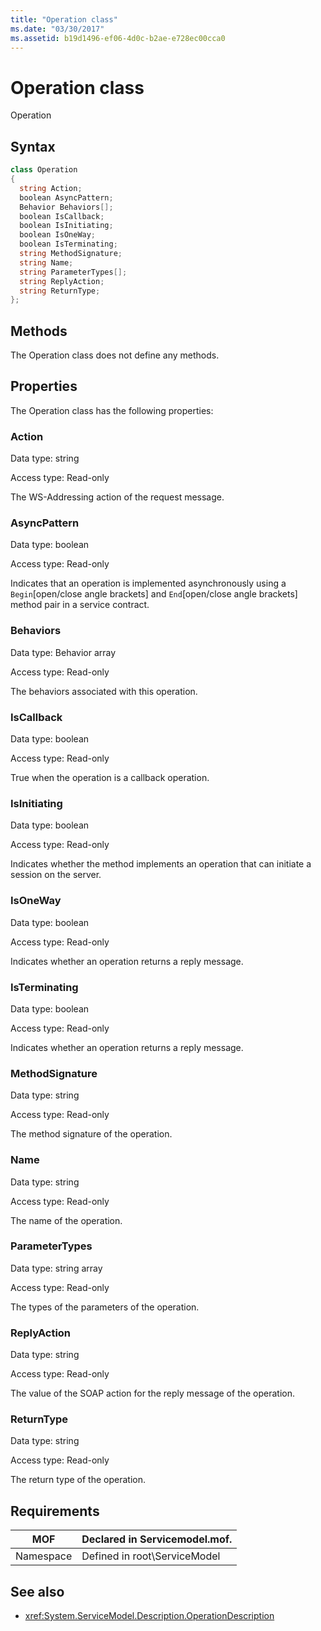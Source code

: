 ```yaml
---
title: "Operation class"
ms.date: "03/30/2017"
ms.assetid: b19d1496-ef06-4d0c-b2ae-e728ec00cca0
---
```

# Operation class
Operation  
  
## Syntax  
  
```csharp
class Operation  
{  
  string Action;  
  boolean AsyncPattern;  
  Behavior Behaviors[];  
  boolean IsCallback;  
  boolean IsInitiating;  
  boolean IsOneWay;  
  boolean IsTerminating;  
  string MethodSignature;  
  string Name;  
  string ParameterTypes[];  
  string ReplyAction;  
  string ReturnType;  
};  
```  
  
## Methods  
 The Operation class does not define any methods.  
  
## Properties  
 The Operation class has the following properties:  
  
### Action  
 Data type: string  
  
 Access type: Read-only  
  
 The WS-Addressing action of the request message.  
  
### AsyncPattern  
 Data type: boolean  
  
 Access type: Read-only  
  
 Indicates that an operation is implemented asynchronously using a `Begin`[open/close angle brackets] and `End`[open/close angle brackets] method pair in a service contract.  
  
### Behaviors  
 Data type: Behavior array  
  
 Access type: Read-only  
  
 The behaviors associated with this operation.  
  
### IsCallback  
 Data type: boolean  
  
 Access type: Read-only  
  
 True when the operation is a callback operation.  
  
### IsInitiating  
 Data type: boolean  
  
 Access type: Read-only  
  
 Indicates whether the method implements an operation that can initiate a session on the server.  
  
### IsOneWay  
 Data type: boolean  
  
 Access type: Read-only  
  
 Indicates whether an operation returns a reply message.  
  
### IsTerminating  
 Data type: boolean  
  
 Access type: Read-only  
  
 Indicates whether an operation returns a reply message.  
  
### MethodSignature  
 Data type: string  
  
 Access type: Read-only  
  
 The method signature of the operation.  
  
### Name  
 Data type: string  
  
 Access type: Read-only  
  
 The name of the operation.  
  
### ParameterTypes  
 Data type: string array  
  
 Access type: Read-only  
  
 The types of the parameters of the operation.  
  
### ReplyAction  
 Data type: string  
  
 Access type: Read-only  
  
 The value of the SOAP action for the reply message of the operation.  
  
### ReturnType  
 Data type: string  
  
 Access type: Read-only  
  
 The return type of the operation.  
  
## Requirements  
  
|MOF|Declared in Servicemodel.mof.|  
|---------|-----------------------------------|  
|Namespace|Defined in root\ServiceModel|  
  
## See also

- <xref:System.ServiceModel.Description.OperationDescription>
